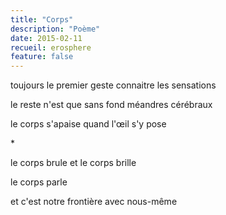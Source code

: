 ```yaml
---
title: "Corps"
description: "Poème"
date: 2015-02-11
recueil: erosphere
feature: false
---
```


toujours le premier geste
connaitre les sensations

le reste n'est que sans fond
méandres cérébraux

le corps s'apaise
quand l'œil s'y pose

\*

le corps brule
et le corps brille

le corps parle

et c'est notre frontière avec nous-même
